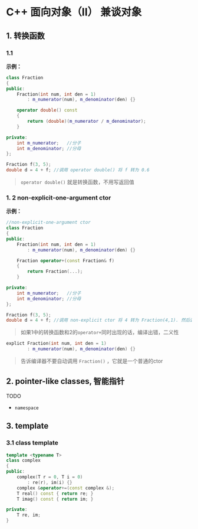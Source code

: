 

# C++ 面向对象（II） 兼谈对象



## 1. 转换函数

### 1.1

**示例：**

```c++
class Fraction
{
public:
    Fraction(int num, int den = 1)
        : m_numerator(num), m_denominator(den) {}

    operator double() const
    {
        return (double)(m_numerator / m_denominator);
    }

private:
    int m_numerator;   //分子
    int m_denominator; //分母
};

Fraction f(3, 5);
double d = 4 + f; //调用 operator double() 将 f 转为 0.6
```



> `operator double()` 就是转换函数，不用写返回值









### 1. 2 non-explicit-one-argument ctor



**示例：**

```c++
//non-explicit-one-argument ctor
class Fraction
{
public:
    Fraction(int num, int den = 1)
        : m_numerator(num), m_denominator(den) {}

    Fraction operator+(const Fraction& f)
    {
        return Fraction(...);
    }

private:
    int m_numerator;   //分子
    int m_denominator; //分母
};

Fraction f(3, 5);
double d = 4 + f; //调用 non-explicit ctor 将 4 转为 Fraction(4,1). 然后调用operator+

```



> 如果1中的转换函数和2的`operator+`同时出现的话，编译出错，二义性



```c++
explict Fraction(int num, int den = 1)
        : m_numerator(num), m_denominator(den) {}
```

> 告诉编译器不要自动调用 `Fraction()` ，它就是一个普通的ctor





## 2. pointer-like classes, 智能指针

TODO





* `namespace`

  





## 3. template 

### 3.1  class template

```c++
template <typename T>
class complex
{
public:
    complex(T r = 0, T i = 0)
        : re(r), im(i) {}
    complex &operator+=(const complex &);
    T real() const { return re; } 
    T imag() const { return im; }

private:
    T re, im;
}
```



































